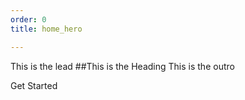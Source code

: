 ```yaml
---
order: 0
title: home_hero

---
```


This is the lead
##This is the Heading
This is the outro

<Link href="#">Get Started</Link>
